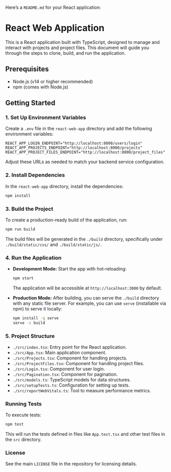Here’s a `README.md` for your React application:

# React Web Application

This is a React application built with TypeScript, designed to manage and interact with projects and project files. This document will guide you through the steps to clone, build, and run the application.

## Prerequisites

- Node.js (v14 or higher recommended)
- npm (comes with Node.js)

## Getting Started

### 1. Set Up Environment Variables

Create a `.env` file in the `react-web-app` directory and add the following environment variables:

```env
REACT_APP_LOGIN_ENDPOINT="http://localhost:8000/users/login"
REACT_APP_PROJECTS_ENDPOINT="http://localhost:8000/projects"
REACT_APP_PROJECT_FILES_ENDPOINT="http://localhost:8000/project_files"
```

Adjust these URLs as needed to match your backend service configuration.

### 2. Install Dependencies

In the `react-web-app` directory, install the dependencies:

```bash
npm install
```

### 3. Build the Project

To create a production-ready build of the application, run:

```bash
npm run build
```

The build files will be generated in the `./build` directory, specifically under `./build/static/css/` and `./build/static/js/`.

### 4. Run the Application

- **Development Mode:** Start the app with hot-reloading:
  ```bash
  npm start
  ```
  The application will be accessible at `http://localhost:3000` by default.

- **Production Mode:** After building, you can serve the `./build` directory with any static file server. For example, you can use `serve` (installable via npm) to serve it locally:
  ```bash
  npm install -g serve
  serve -s build
  ```

### 5. Project Structure

- `./src/index.tsx`: Entry point for the React application.
- `./src/App.tsx`: Main application component.
- `./src/Projects.tsx`: Component for handling projects.
- `./src/ProjectFiles.tsx`: Component for handling project files.
- `./src/Login.tsx`: Component for user login.
- `./src/Pagination.tsx`: Component for pagination.
- `./src/models.ts`: TypeScript models for data structures.
- `./src/setupTests.ts`: Configuration for setting up tests.
- `./src/reportWebVitals.ts`: Tool to measure performance metrics.

### Running Tests

To execute tests:

```bash
npm test
```

This will run the tests defined in files like `App.test.tsx` and other test files in the `src` directory.

### License

See the main `LICENSE` file in the repository for licensing details.
